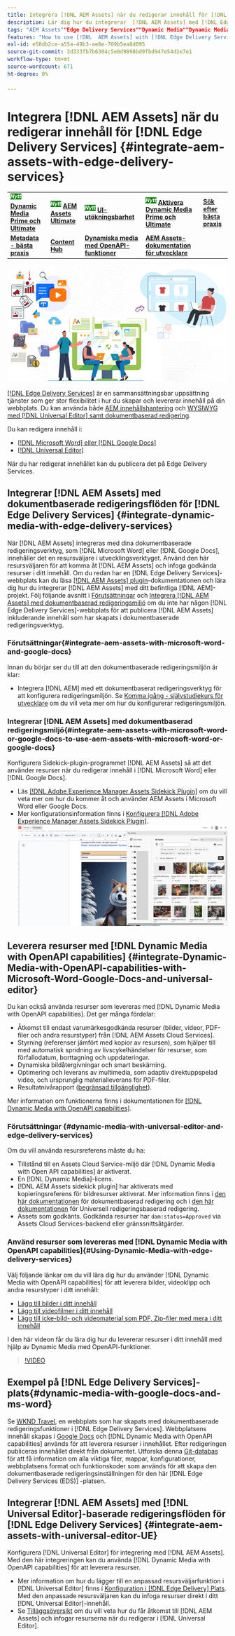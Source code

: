 ```yaml
---
title: Integrera [!DNL AEM Assets] när du redigerar innehåll för [!DNL Edge Delivery Services]
description: Lär dig hur du integrerar  [!DNL AEM Assets] med [!DNL Edge Delivery Services]. This integration enables you to integrate [!DNL AEM Assets] med [!DNL Microsoft Word] och [!DNL Google Docs], integrate [!DNL AEM Assets] med [!DNL Universal Editor], integrate [!DNL Dynamic Media] med [!DNL Edge Delivery Services], integrate [!DNL Dynamic Media with OpenAPI capabilities] med [!DNL Universal Editor] och integrerar [!DNL Dynamic Media with OpenAPI capabilities] med [!DNL Microsoft Word] och [!DNL Google Docs].
tags: "AEM Assets""Edge Delivery Services""Dynamic Media""Dynamic Media with OpenAPI capabilities""Universal Editor""Edge Delivery Services with Universal Editor"
features: "How to use [!DNL  AEM Assets] with [!DNL Edge Delivery Services]""How to use [!DNL AEM Assets] with [!DNL Universal Editor]""How to use [!DNL Dynamic Media with OpenAPI capabilities] with [!DNL Edge Delivery Services]""How to use [!DNL Dynamic Media with OpenAPI capabilities] in [!DNL Universal Editor]""How to integrate [!DNL Universal Editor] with [!DNL Edge Delivery Services] and [!DNL AEM Assets]""How to use [!DNL Dynamic Media with OpenAPI capabilities] in document based authoring tools""How to use [!DNL AEM Assets] in [!DNL Microsoft word] and [!DNL Google docs]""How to use [!DNL Universal Editor] with [!DNL Edge Delivery Services]""How to use [!DNL Dynamic Media with OpenAPI capabilities] in [!DNL Microsoft word] and [!DNL Google docs]""How to use [!DNL Dynamic Media] for asset delivery in document based authoring tools and [!DNL Universal Editor]"
exl-id: e58db2ce-a55a-49b3-ae8e-709b5ea8d095
source-git-commit: 3d333fb7b6304c5e0d9898bd9fbd947e54d2e7e1
workflow-type: tm+mt
source-wordcount: 671
ht-degree: 0%

---
```



# Integrera [!DNL AEM Assets] när du redigerar innehåll för [!DNL Edge Delivery Services] {#integrate-aem-assets-with-edge-delivery-services}

<table>
    <tr>
        <td>
            <sup style= "background-color:#008000; color:#FFFFFF; font-weight:bold"><i>Nytt</i></sup> <a href="/help/assets/dynamic-media/dm-prime-ultimate.md"><b>Dynamic Media Prime och Ultimate</b></a>
        </td>
        <td>
            <sup style= "background-color:#008000; color:#FFFFFF; font-weight:bold"><i>Nytt</i></sup> <a href="/help/assets/assets-ultimate-overview.md"><b>AEM Assets Ultimate</b></a>
        </td>
        <td>
            <sup style= "background-color:#008000; color:#FFFFFF; font-weight:bold"><i>Nytt</i></sup> <a href="/help/assets/aem-assets-view-ui-extensibility.md"><b>UI-utökningsbarhet</b></a>
        </td>
          <td>
            <sup style= "background-color:#008000; color:#FFFFFF; font-weight:bold"><i>Nytt</i></sup> <a href="/help/assets/dynamic-media/enable-dynamic-media-prime-and-ultimate.md"><b>Aktivera Dynamic Media Prime och Ultimate</b></a>
        </td>
         <td>
            <a href="/help/assets/search-best-practices.md"><b>Sök efter bästa praxis</b></a>
        </td>
    </tr>
    <tr>
        <td>
            <a href="/help/assets/metadata-best-practices.md"><b>Metadata - bästa praxis</b></a>
        </td>
        <td>
            <a href="/help/assets/product-overview.md"><b>Content Hub</b></a>
        </td>
        <td>
            <a href="/help/assets/dynamic-media-open-apis-overview.md"><b>Dynamiska media med OpenAPI-funktioner</b></a>
        </td>
        <td>
            <a href="https://developer.adobe.com/experience-cloud/experience-manager-apis/"><b>AEM Assets-dokumentation för utvecklare</b></a>
        </td>
    </tr>
</table>

![Integrering av AEM-resurser med Universal Editor](/help/assets/assets/EDS2.png)

[[!DNL Edge Delivery Services]](https://experienceleague.adobe.com/en/docs/experience-manager-cloud-service/content/edge-delivery/overview) är en sammansättningsbar uppsättning tjänster som ger stor flexibilitet i hur du skapar och levererar innehåll på din webbplats. Du kan använda både [AEM innehållshantering](/help/sites-cloud/authoring/author-publish.md) och [WYSIWYG med  [!DNL Universal Editor]  samt dokumentbaserad redigering](https://experienceleague.adobe.com/en/docs/experience-manager-cloud-service/content/edge-delivery/wysiwyg-authoring/authoring).

Du kan redigera innehåll i:

* [[!DNL Microsoft Word] eller [!DNL Google Docs]](#integrate-dynamic-media-with-edge-delivery-services)
* [[!DNL Universal Editor]](#integrate-aem-assets-with-universal-editor-UE)

När du har redigerat innehållet kan du publicera det på Edge Delivery Services.

## Integrerar [!DNL AEM Assets] med dokumentbaserade redigeringsflöden för [!DNL Edge Delivery Services] {#integrate-dynamic-media-with-edge-delivery-services}

När [!DNL AEM Assets] integreras med dina dokumentbaserade redigeringsverktyg, som [!DNL Microsoft Word] eller [!DNL Google Docs], innehåller det en resursväljare i utvecklingsverktyget. Använd den här resursväljaren för att komma åt [!DNL AEM Assets] och infoga godkända resurser i ditt innehåll.
Om du redan har en [!DNL Edge Delivery Services]-webbplats kan du läsa [[!DNL AEM Assets] plugin](https://github.com/adobe-rnd/aem-assets-plugin/blob/main/README.md)-dokumentationen och lära dig hur du integrerar [!DNL AEM Assets] med ditt befintliga [!DNL AEM]-projekt.
Följ följande avsnitt i [Förutsättningar](#integrate-aem-assets-with-microsoft-word-and-google-docs) och [Integrera [!DNL AEM Assets]  med dokumentbaserad redigeringsmiljö](#integrate-aem-assets-with-microsoft-word-or-google-docs-to-use-aem-assets-with-microsoft-word-or-google-docs) om du inte har någon [!DNL Edge Delivery Services]-webbplats för att publicera [!DNL AEM Assets] inkluderande innehåll som har skapats i dokumentbaserade redigeringsverktyg.

### Förutsättningar{#integrate-aem-assets-with-microsoft-word-and-google-docs}

Innan du börjar ser du till att den dokumentbaserade redigeringsmiljön är klar:

* Integrera [!DNL AEM] med ett dokumentbaserat redigeringsverktyg för att konfigurera redigeringsmiljön. Se [Komma igång - självstudiekurs för utvecklare](https://www.aem.live/developer/tutorial) om du vill veta mer om hur du konfigurerar redigeringsmiljön.

### Integrerar [!DNL AEM Assets] med dokumentbaserad redigeringsmiljö{#integrate-aem-assets-with-microsoft-word-or-google-docs-to-use-aem-assets-with-microsoft-word-or-google-docs}

Konfigurera Sidekick-plugin-programmet [!DNL AEM Assets] så att det använder resurser när du redigerar innehåll i [!DNL Microsoft Word] eller [!DNL Google Docs].

* Läs [[!DNL Adobe Experience Manager Assets Sidekick Plugin]](https://www.aem.live/docs/aem-assets-sidekick-plugin#using-experience-manager-assets-for-website-authors) om du vill veta mer om hur du kommer åt och använder AEM Assets i Microsoft Word eller Google Docs.
* Mer konfigurationsinformation finns i [Konfigurera [!DNL Adobe Experience Manager Assets Sidekick Plugin]](https://www.aem.live/developer/configuring-aem-assets-sidekick-plugin).
  ![använd dynamiska media med openAPI-funktioner i MS Word- och Google-dokument](/help/assets/assets/my-assets-sidebar.png)

## Leverera resurser med [!DNL Dynamic Media with OpenAPI capabilities] {#integrate-Dynamic-Media-with-OpenAPI-capabilities-with-Microsoft-Word-Google-Docs-and-universal-editor}

Du kan också använda resurser som levereras med [!DNL Dynamic Media with OpenAPI capabilities]. Det ger många fördelar:

* Åtkomst till endast varumärkesgodkända resurser (bilder, videor, PDF-filer och andra resurstyper) från [!DNL AEM Assets Cloud Services].
* Styrning (referenser jämfört med kopior av resursen), som hjälper till med automatisk spridning av livscykelhändelser för resurser, som förfallodatum, borttagning och uppdateringar.
* Dynamiska bildåtergivningar och smart beskärning.
* Optimering och leverans av multimedia, som adaptiv direktuppspelad video, och ursprunglig materialleverans för PDF-filer.
* Resultatnivårapport ([begränsad tillgänglighet](/help/assets/manage-reports-assets-view.md#dynamic-media-delivery-reports)).

Mer information om funktionerna finns i dokumentationen för [[!DNL Dynamic Media with OpenAPI capabilities]](https://experienceleague.adobe.com/en/docs/experience-manager-cloud-service/content/assets/dynamicmedia/dynamic-media-open-apis/dynamic-media-open-apis-overview).

### Förutsättningar {#dynamic-media-with-universal-editor-and-edge-delivery-services}

Om du vill använda resursreferens måste du ha:

* Tillstånd till en Assets Cloud Service-miljö där [!DNL Dynamic Media with Open API capabilities] är aktiverat.
* En [!DNL Dynamic Media]-licens.
* [!DNL AEM Assets sidekick plugin] har aktiverats med kopieringsreferens för bildresurser aktiverat. Mer information finns i [den här dokumentationen](https://www.aem.live/developer/configuring-aem-assets-sidekick-plugin#copymode) för dokumentbaserad redigering och i [den här dokumentationen](https://developer.adobe.com/uix/docs/extension-manager/extension-developed-by-adobe/configurable-asset-picker/#extension-overview) för Universell redigeringsbaserad redigering.
* Assets som godkänts. Godkända resurser har `dam:status=Approved` via Assets Cloud Services-backend eller gränssnittsåtgärder.

### Använd resurser som levereras med [!DNL Dynamic Media with OpenAPI capabilities]{#Using-Dynamic-Media-with-edge-delivery-services}

Välj följande länkar om du vill lära dig hur du använder [!DNL Dynamic Media with OpenAPI capabilities] för att leverera bilder, videoklipp och andra resurstyper i ditt innehåll:

* [Lägg till bilder i ditt innehåll](https://www.aem.live/docs/aem-assets-sidekick-plugin#using-image-references-when-authoring-content)
* [Lägg till videofilmer i ditt innehåll](https://www.aem.live/docs/aem-assets-sidekick-plugin#using-video-references-when-authoring-content)
* [Lägg till icke-bild- och videomaterial som PDF, Zip-filer med mera i ditt innehåll](https://www.aem.live/docs/aem-assets-sidekick-plugin#using-asset-references-for-pdf-zip-etc-when-authoring-content)

I den här videon får du lära dig hur du levererar resurser i ditt innehåll med hjälp av Dynamic Media med OpenAPI-funktioner.

>[!VIDEO](https://video.tv.adobe.com/v/3441155)

## Exempel på [!DNL Edge Delivery Services]-plats{#dynamic-media-with-google-docs-and-ms-word}

Se [WKND Travel](http://bit.ly/3DExLnf), en webbplats som har skapats med dokumentbaserade redigeringsfunktioner i [!DNL Edge Delivery Services]. Webbplatsens innehåll skapas i [Google Docs](https://drive.google.com/drive/folders/1HCCHRWp4HJIXW_cUv5cRDQ5DzzqiZsXT) och [!DNL Dynamic Media with OpenAPI capabilities] används för att leverera resurser i innehållet. Efter redigeringen publiceras innehållet direkt från dokumentet. Utforska denna [Git-databas](https://github.com/hlxsites/franklin-assets-selector/tree/aem-dynamicmedia-demo/blocks) för att få information om alla viktiga filer, mappar, konfigurationer, webbplatsens format och funktionskoder som används för att skapa den dokumentbaserade redigeringsinställningen för den här [!DNL Edge Delivery Services (EDS)] -platsen.

## Integrerar [!DNL AEM Assets] med [!DNL Universal Editor]-baserade redigeringsflöden för [!DNL Edge Delivery Services] {#integrate-aem-assets-with-universal-editor-UE}

Konfigurera [!DNL Universal Editor] för integrering med [!DNL AEM Assets]. Med den här integreringen kan du använda [!DNL Dynamic Media with OpenAPI capabilities] för att leverera resurser.

* Mer information om hur du lägger till en anpassad resursväljarfunktion i [!DNL Universal Editor] finns i [Konfiguration i [!DNL Edge Delivery] Plats](https://developer.adobe.com/uix/docs/extension-manager/extension-developed-by-adobe/configurable-asset-picker/#configuration-in-edge-delivery-site). Med den anpassade resursväljaren kan du infoga resurser direkt i ditt [!DNL Universal Editor]-innehåll.
* Se [Tilläggsöversikt](https://developer.adobe.com/uix/docs/extension-manager/extension-developed-by-adobe/configurable-asset-picker/#extension-overview) om du vill veta hur du får åtkomst till [!DNL AEM Assets] och infogar resurserna när du redigerar i [!DNL Universal Editor].
